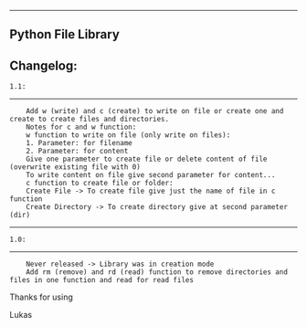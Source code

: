 -------------------
Python File Library
-------------------
Changelog:
----------
    1.1:
----------
        Add w (write) and c (create) to write on file or create one and create to create files and directories.
        Notes for c and w function:
        w function to write on file (only write on files):
        1. Parameter: for filename
        2. Parameter: for content
        Give one parameter to create file or delete content of file (overwrite existing file with 0)
        To write content on file give second parameter for content...
        c function to create file or folder:
        Create File -> To create file give just the name of file in c function
        Create Directory -> To create directory give at second parameter (dir)
----------
    1.0:
----------
        Never released -> Library was in creation mode
        Add rm (remove) and rd (read) function to remove directories and files in one function and read for read files

Thanks for using

Lukas
